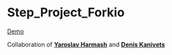<h1>Step_Project_Forkio</h1>
<a href="https://feroxes.github.io/step_project_forkio/">Demo</a>

Collaboration of **<a href="https://www.facebook.com/yarik.garmash">Yaroslav Harmash</a>** and
**<a href="#">Denis Kanivets</a>**





